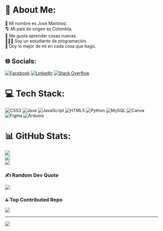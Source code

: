 # 🔰 About Me:
🪪 Mi nombre es José Martínez.<br>🌎 Mi país de origen es Colombia.<br>📲 Me gusta aprender cosas nuevas.<br>👨🏻‍💻 Soy un estudiante de programación.<br>🤍 Doy lo mejor de mí en cada cosa que hago.<br>


## 🌐 Socials:
[![Facebook](https://img.shields.io/badge/Facebook-%231877F2.svg?logo=Facebook&logoColor=white)](https://facebook.com/https://www.facebook.com/profile.php?id=100065712665643) [![LinkedIn](https://img.shields.io/badge/LinkedIn-%230077B5.svg?logo=linkedin&logoColor=white)](https://linkedin.com/in/https://www.linkedin.com/in/josemartinezrdev/) [![Stack Overflow](https://img.shields.io/badge/-Stackoverflow-FE7A16?logo=stack-overflow&logoColor=white)](https://stackoverflow.com/users/https://es.stackoverflow.com/users/331359/josé-martínez) 

# 💻 Tech Stack:
![CSS3](https://img.shields.io/badge/css3-%231572B6.svg?style=plastic&logo=css3&logoColor=white) ![Java](https://img.shields.io/badge/java-%23ED8B00.svg?style=plastic&logo=openjdk&logoColor=white) ![JavaScript](https://img.shields.io/badge/javascript-%23323330.svg?style=plastic&logo=javascript&logoColor=%23F7DF1E) ![HTML5](https://img.shields.io/badge/html5-%23E34F26.svg?style=plastic&logo=html5&logoColor=white) ![Python](https://img.shields.io/badge/python-3670A0?style=plastic&logo=python&logoColor=ffdd54) ![MySQL](https://img.shields.io/badge/mysql-%2300000f.svg?style=plastic&logo=mysql&logoColor=white) ![Canva](https://img.shields.io/badge/Canva-%2300C4CC.svg?style=plastic&logo=Canva&logoColor=white) ![Figma](https://img.shields.io/badge/figma-%23F24E1E.svg?style=plastic&logo=figma&logoColor=white) ![Arduino](https://img.shields.io/badge/-Arduino-00979D?style=plastic&logo=Arduino&logoColor=white)
# 📊 GitHub Stats:
![](https://github-readme-stats.vercel.app/api?username=josemartinezrdev&theme=radical&hide_border=false&include_all_commits=true&count_private=true)<br/>
![](https://github-readme-streak-stats.herokuapp.com/?user=josemartinezrdev&theme=radical&hide_border=false)<br/>
![](https://github-readme-stats.vercel.app/api/top-langs/?username=josemartinezrdev&theme=radical&hide_border=false&include_all_commits=true&count_private=true&layout=compact)

### ✍️ Random Dev Quote
![](https://quotes-github-readme.vercel.app/api?type=vetical&theme=radical)

### 🔝 Top Contributed Repo
![](https://github-contributor-stats.vercel.app/api?username=josemartinezrdev&limit=5&theme=radical&combine_all_yearly_contributions=true)

---
[![](https://visitcount.itsvg.in/api?id=josemartinezrdev&icon=7&color=4)](https://visitcount.itsvg.in)

<!-- Proudly created with GPRM ( https://gprm.itsvg.in ) -->
